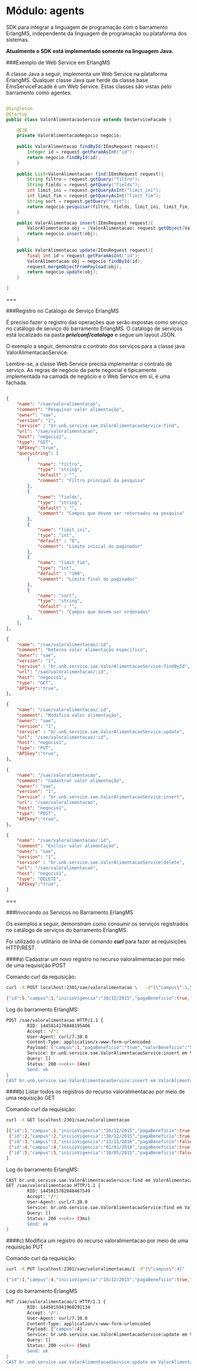 # Módulo: agents

SDK para integrar a linguagem de programação com o barramento ErlangMS, independente da linguagem de programação ou plataforma dos sistemas.

**Atualmente o SDK está implementado somente na linguagem Java.**

###Exemplo de Web Service em ErlangMS

A classe Java a seguir, implementa um Web Service na plataforma ErlangMS. Qualquer classe Java que herde da classe base EmsServiceFacade é um Web Service. Estas classes são vistas pelo barramento como agentes.



```java

@Singleton
@Startup
public class ValorAlimentacaoService extends EmsServiceFacade {

	@EJB
	private ValorAlimentacaoNegocio negocio;
	
	public ValorAlimentacao findById(IEmsRequest request){
		Integer id = request.getParamAsInt("id");
		return negocio.findById(id);
	}
	
	public List<ValorAlimentacao> find(IEmsRequest request){
		String filtro = request.getQuery("filtro");
		String fields = request.getQuery("fields");
		int limit_ini = request.getQueryAsInt("limit_ini");
		int limit_fim = request.getQueryAsInt("limit_fim");
		String sort = request.getQuery("sort");
		return negocio.pesquisar(filtro, fields, limit_ini, limit_fim, sort);
	}

	public ValorAlimentacao insert(IEmsRequest request){
		ValorAlimentacao obj = (ValorAlimentacao) request.getObject(ValorAlimentacao.class);
		return negocio.insert(obj);
	}
	
	public ValorAlimentacao update(IEmsRequest request){
		final int id = request.getParamAsInt("id");
		ValorAlimentacao obj = negocio.findById(id);
		request.mergeObjectFromPayload(obj);
		return negocio.update(obj);
	}

}

```

===

###Registro no Catálogo de Serviço ErlangMS

É preciso fazer o registro das operações que serão expostas como serviço no catálogo de 
serviço do barramento ErlangMS. O catálogo de serviços está localizado na pasta ***priv/conf/catalogo*** e segue um layout JSON.

O exemplo a seguir, demonstra o contrato dos serviços para a classe java ValorAlimentacaoService. 

Lembre-se, a classe Web Service precisa implementar o contrato de serviço. As regras de negócio da parte negocial é tipicamente implementada na camada de negócio e o Web Service em si, é uma fachada.


```json

{
    "name": "/sae/valoralimentacao",
	"comment": "Pesquisar valor alimentação",
	"owner": "sae",
	"version": "1",
	"service" : "br.unb.service.sae.ValorAlimentacaoService:find",
	"url": "/sae/valoralimentacao",
	"host": "negocio1",
	"type": "GET",
	"APIkey":"true",
	"querystring": [
		{
			"name": "filtro",
			"type": "string",
			"default" : "",
			"comment": "Filtro principal da pesquisa"
		},
		{
			"name": "fields",
			"type": "string",
			"default" : "",
			"comment": "Campos que devem ser retornados na pesquisa"
		},
		{
			"name": "limit_ini",
			"type": "int",
			"default" : "0",
			"comment": "Limite inicial do paginador"
		},
		{
			"name": "limit_fim",
			"type": "int",
			"default" : "100",
			"comment": "Limite final do paginador"
		},
		{
			"name": "sort",
			"type": "string",
			"default" : "",
			"comment": "Campos que devem ser ordenados"
		},
	],
},

{
    "name": "/sae/valoralimentacao/:id",
	"comment": "Retorna valor alimentação específico",
	"owner": "sae",
	"version": "1",
	"service" : "br.unb.service.sae.ValorAlimentacaoService:findById",
	"url": "/sae/valoralimentacao/:id",
	"host": "negocio1",
	"type": "GET",
	"APIkey":"true",
},

{
    "name": "/sae/valoralimentacao/:id",
	"comment": "Modifica valor alimentação",
	"owner": "sae",
	"version": "1",
	"service" : "br.unb.service.sae.ValorAlimentacaoService:update",
	"url": "/sae/valoralimentacao/:id",
	"host": "negocio1",
	"type": "PUT",
	"APIkey":"true",
},

{
    "name": "/sae/valoralimentacao",
	"comment": "Cadastrar valor alimentação",
	"owner": "sae",
	"version": "1",
	"service" : "br.unb.service.sae.ValorAlimentacaoService:insert",
	"url": "/sae/valoralimentacao",
	"host": "negocio1",
	"type": "POST",
	"APIkey":"true",
},

{
    "name": "/sae/valoralimentacao/:id",
	"comment": "Excluir valor alimentação",
	"owner": "sae",
	"version": "1",
	"service" : "br.unb.service.sae.ValorAlimentacaoService:delete",
	"url": "/sae/valoralimentacao",
	"host": "negocio1",
	"type": "DELETE",
	"APIkey":"true",
}


```


===

###Invocando os Serviços no Barramento ErlangMS


Os exemplos a seguir, demonstram como consumir os serviços registrados no catálogo de serviços do barramento ErlangMS. 

Foi utilizado o utilitário de linha de comando ***curl*** para fazer as requisições HTTP/REST.

####a) Cadastrar um novo registro no recurso valoralimentacao por meio de uma requisição POST

Comando curl da requisição:
```sh
curl -X POST localhost:2301/sae/valoralimentacao \   -d"{\"campus\":1,\"pagaBeneficio\":\"true\",\"valorBeneficio\":\"500\",\"inicioVigencia\":\"30/12/2015\"}"

{"id":5,"campus":1,"inicioVigencia":"30/12/2015","pagaBeneficio":true,"valorBeneficio":"500.00"}

```

Log do barramento ErlangMS:
```sh
POST /sae/valoralimentacao HTTP/1.1 {
        RID: 1445814176848195406
        Accept: */*:
        User-Agent: curl/7.38.0
        Content-Type: application/x-www-form-urlencoded
        Payload: {"campus":1,"pagaBeneficio":"true","valorBeneficio":"500","inicioVigencia":"30/12/2015"}
        Service: br.unb.service.sae.ValorAlimentacaoService:insert em ValorAlimentacaoService@puebla
        Query: []
        Status: 200 <<ok>> (4ms)
        Send: ok
}
CAST br.unb.service.sae.ValorAlimentacaoService:insert em ValorAlimentacaoService@puebla {RID: 1445814344754159263, URI: /sae/valoralimentacao}.

```

####b) Listar todos os registros do recurso valoralimentacao por meio de uma requisição GET

Comando curl da requisição:
```sh
curl -X GET localhost:2301/sae/valoralimentacao

[{"id":1,"campus":1,"inicioVigencia":"10/12/2015","pagaBeneficio":true,"valorBeneficio":"120.00"},
 {"id":2,"campus":2,"inicioVigencia":"30/12/2015","pagaBeneficio":true,"valorBeneficio":"500.00"},
 {"id":3,"campus":3,"inicioVigencia":"13/11/2016","pagaBeneficio":false,"valorBeneficio":"250.00"},
 {"id":4,"campus":4,"inicioVigencia":"01/01/2018","pagaBeneficio":true,"valorBeneficio":"800.00"},
 {"id":5,"campus":5,"inicioVigencia":"10/05/2015","pagaBeneficio":false,"valorBeneficio":"600.00"}
]

```

Log do barramento ErlangMS:
```sh
CAST br.unb.service.sae.ValorAlimentacaoService:find em ValorAlimentacaoService@puebla {RID: 1445815782848467549, URI: /sae/valoralimentacao}.
GET /sae/valoralimentacao HTTP/1.1 {
        RID: 1445815782848467549
        Accept: */*:
        User-Agent: curl/7.38.0
        Service: br.unb.service.sae.ValorAlimentacaoService:find em ValorAlimentacaoService@puebla
        Query: []
        Status: 200 <<ok>> (3ms)
        Send: ok
}

```

####c) Modifica um registro do recurso valoralimentacao por meio de uma requisição PUT

Comando curl da requisição:
```sh
curl -X PUT localhost:2301/sae/valoralimentacao/1 -d"{\"campus\":4}"

{"id":1,"campus":4,"inicioVigencia":"10/12/2015","pagaBeneficio":true,"valorBeneficio":"120.00"}
```

Log do barramento ErlangMS
```sh
PUT /sae/valoralimentacao/1 HTTP/1.1 {
        RID: 1445815941960292134
        Accept: */*:
        User-Agent: curl/7.38.0
        Content-Type: application/x-www-form-urlencoded
        Payload: {"campus":4}
        Service: br.unb.service.sae.ValorAlimentacaoService:update em ValorAlimentacaoService@puebla
        Query: []
        Status: 200 <<ok>> (5ms)
        Send: ok
}
CAST br.unb.service.sae.ValorAlimentacaoService:update em ValorAlimentacaoService@puebla {RID: 1445815941960292134, URI: /sae/valoralimentacao/1}.
```

